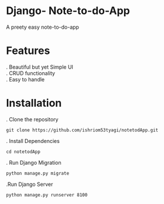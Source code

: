 # Django- Note-to-do-App
A preety easy note-to-do-app

# Features
. Beautiful but yet Simple UI
</br>
. CRUD functionality
</br>
. Easy to handle

# Installation

. Clone the repository
</br>

``` git clone https://github.com/ishriom53tyagi/notetodApp.git ```

. Install Dependencies

``` cd notetodApp ```

. Run Django Migration

``` python manage.py migrate ```

.Run Django Server

``` python manage.py runserver 8100 ```
